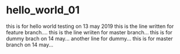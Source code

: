# hello_world_01
this is for hello world testing on 13 may 2019
this is the line written for feature branch....
this is the line wriiten for master branch...
this is for dummy brach on 14 may...
another line for dummy...
this is for master branch on 14 may...

